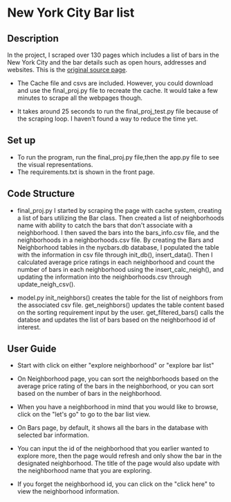 # New York City Bar list 

## Description
In the project, I scraped over 130 pages which includes a list of bars in the New York City and the bar details such as open hours, addresses and websites. This is the [original source page](https://www.theinfatuation.com/new-york/guides/the-manhattan-bar-directory).

- The Cache file and csvs are included. However, you could download and use the final_proj.py file to recreate the cache. It would take a few minutes to scrape all the webpages though.

- It takes around 25 seconds to run the final_proj_test.py file because of the scraping loop. I haven't found a way to reduce the time yet. 

## Set up
- To run the program, run the final_proj.py file,then the app.py file to see the visual representations. 
- The requirements.txt is shown in the front page.

## Code Structure 

- final_proj.py
I started by scraping the page with cache system, creating a list of bars utilizing the Bar class. 
Then created a list of neighborhoods name with ability to catch the bars that don't associate with a neighborhood.
I then saved the bars into the bars_info.csv file, and the neighborhoods in a neighborhoods.csv file.
By creating the Bars and Neighborhood tables in the nycbars.db database, I populated the table with the information in csv file through init_db(), insert_data(). Then I calculated average price ratings in each neighborhood and count the number of bars in each neighborhood using the insert_calc_neigh(), and updating the information into the neighborhoods.csv through update_neigh_csv().

- model.py
init_neighbors() creates the table for the list of neighbors from the associated csv file. 
get_neighbors() updates the table content based on the sorting requirement input by the user. 
get_filtered_bars() calls the databse and updates the list of bars based on the neighborhood id of interest. 


## User Guide 
- Start with click on either "explore neighborhood" or "explore bar list"
- On Neighborhood page, you can sort the neighborhoods based on the average price rating of the bars in the neighborhood, or you can sort based on the number of bars in the neighborhood. 
- When you have a neighborhood in mind that you would like to browse, click on the "let's go" to go to the bar list view. 

- On Bars page, by default, it shows all the bars in the database with selected bar information. 
- You can input the id of the neighborhood that you earlier wanted to explore more, then the page would refresh and only show the bar in the designated neighborhood. The title of the page would also update with the neighborhood name that you are exploring. 
- If you forget the neighborhood id, you can click on the "click here" to view the neighborhood information.



